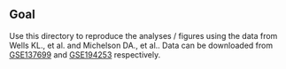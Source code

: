 ## Goal

Use this directory to reproduce the analyses / figures using the data from Wells KL., et al. and Michelson DA., et al.. Data can be downloaded from [GSE137699](https://www.ncbi.nlm.nih.gov/geo/query/acc.cgi?acc=GSE137699) and [GSE194253](https://www.ncbi.nlm.nih.gov/geo/query/acc.cgi?acc=GSE194253) respectively.
